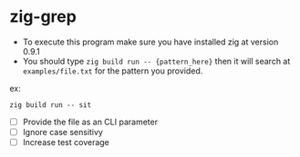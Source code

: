 # zig-grep

- To execute this program make sure you have installed zig at version 0.9.1
- You should type `zig build run -- {pattern_here}` then it will search at `examples/file.txt` for the pattern you provided.

ex:

```
zig build run -- sit
```

- [ ] Provide the file as an CLI parameter
- [ ] Ignore case sensitivy
- [ ] Increase test coverage
